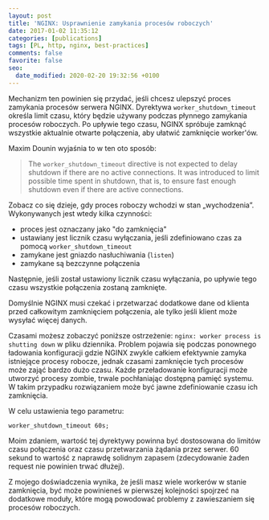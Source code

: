 ```yaml
---
layout: post
title: 'NGINX: Usprawnienie zamykania procesów roboczych'
date: 2017-01-02 11:35:12
categories: [publications]
tags: [PL, http, nginx, best-practices]
comments: false
favorite: false
seo:
  date_modified: 2020-02-20 19:32:56 +0100
---
```


Mechanizm ten powinien się przydać, jeśli chcesz ulepszyć proces zamykania procesów serwera NGINX. Dyrektywa `worker_shutdown_timeout` określa limit czasu, który będzie używany podczas płynnego zamykania procesów roboczych. Po upływie tego czasu, NGINX spróbuje zamknąć wszystkie aktualnie otwarte połączenia, aby ułatwić zamknięcie worker'ów.

Maxim Dounin wyjaśnia to w ten oto sposób:

  > The `worker_shutdown_timeout` directive is not expected to delay shutdown if there are no active connections. It was introduced to limit possible time spent in shutdown, that is, to ensure fast enough shutdown even if there are active connections.

Zobacz co się dzieje, gdy proces roboczy wchodzi w stan „wychodzenia”. Wykonywanych jest wtedy kilka czynności:

- proces jest oznaczany jako "do zamknięcia"
- ustawiany jest licznik czasu wyłączania, jeśli zdefiniowano czas za pomocą `worker_shutdown_timeout`
- zamykane jest gniazdo nasłuchiwania (`listen`)
- zamykane są bezczynne połączenia

Następnie, jeśli został ustawiony licznik czasu wyłączania, po upływie tego czasu wszystkie połączenia zostaną zamknięte.

Domyślnie NGINX musi czekać i przetwarzać dodatkowe dane od klienta przed całkowitym zamknięciem połączenia, ale tylko jeśli klient może wysyłać więcej danych.

Czasami możesz zobaczyć poniższe ostrzeżenie: `nginx: worker process is shutting down` w pliku dziennika. Problem pojawia się podczas ponownego ładowania konfiguracji gdzie NGINX zwykle całkiem efektywnie zamyka istniejące procesy robocze, jednak czasami zamknięcie tych procesów może zająć bardzo dużo czasu. Każde przeładowanie konfiguracji może utworzyć procesy zombie, trwale pochłaniając dostępną pamięć systemu. W takim przypadku rozwiązaniem może być jawne zdefiniowanie czasu ich zamknięcia.

W celu ustawienia tego parametru:

```nginx
worker_shutdown_timeout 60s;
```

Moim zdaniem, wartość tej dyrektywy powinna być dostosowana do limitów czasu połączenia oraz czasu przetwarzania żądania przez serwer. 60 sekund to wartość z naprawdę solidnym zapasem (zdecydowanie żaden request nie powinien trwać dłużej).

Z mojego doświadczenia wynika, że ​​jeśli masz wiele workerów w stanie zamknięcia, być może powinieneś w pierwszej kolejności spojrzeć na dodatkowe moduły, które mogą powodować problemy z zawieszaniem się procesów roboczych.
